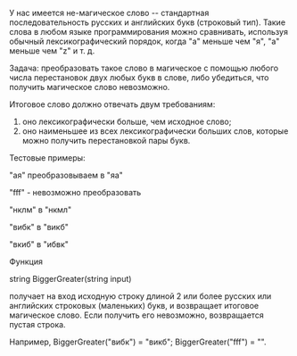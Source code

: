 У нас имеется не-магическое слово -- стандартная последовательность русских и английских букв (строковый тип). Такие слова в любом языке программирования можно сравнивать, используя обычный лексикографический порядок, когда "а" меньше чем "я", "a" меньше чем "z" и т. д.

Задача: преобразовать такое слово в магическое с помощью любого числа перестановок двух любых букв в слове, либо убедиться, что получить магическое слово невозможно.

Итоговое слово должно отвечать двум требованиям:
1) оно лексикографически больше, чем исходное слово;
2) оно наименьшее из всех лексикографически больших слов, которые можно получить перестановкой пары букв.

Тестовые примеры:

"ая" преобразовываем в "яа"

"fff" - невозможно преобразовать

"нклм" в "нкмл"

"вибк" в "викб"

"вкиб" в "ибвк"

Функция

string BiggerGreater(string input)

получает на вход исходную строку длиной 2 или более русских или английских строковых (маленьких) букв, и возвращает итоговое магическое слово. Если получить его невозможно, возвращается пустая строка.

Например, BiggerGreater("вибк") = "викб"; BiggerGreater("fff") = "".